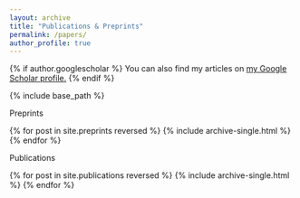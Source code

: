```yaml
---
layout: archive
title: "Publications & Preprints"
permalink: /papers/
author_profile: true
---
```


{% if author.googlescholar %}
  You can also find my articles on <u><a href="{{author.googlescholar}}">my Google Scholar profile</a>.</u>
{% endif %}

{% include base_path %}

Preprints

{% for post in site.preprints reversed %}
  {% include archive-single.html %}
{% endfor %}

Publications

{% for post in site.publications reversed %}
  {% include archive-single.html %}
{% endfor %}

